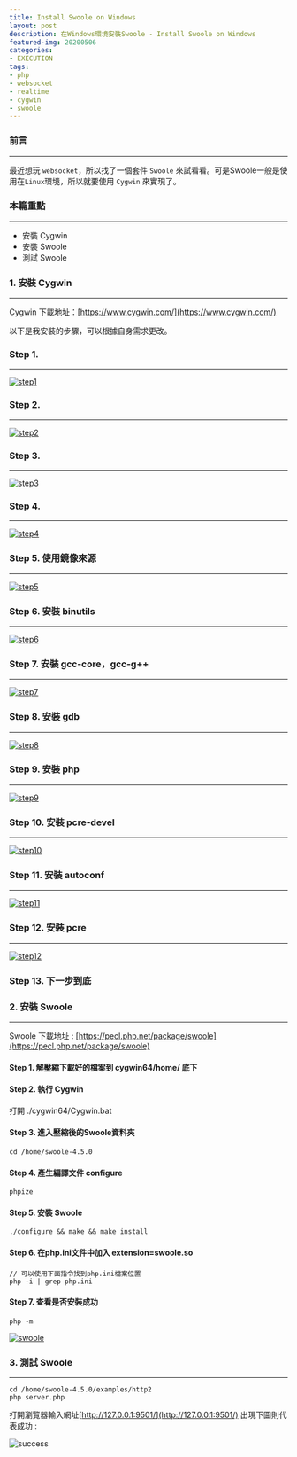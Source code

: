 ```yaml
---
title: Install Swoole on Windows
layout: post
description: 在Windows環境安裝Swoole - Install Swoole on Windows
featured-img: 20200506
categories:
- EXECUTION
tags:
- php
- websocket
- realtime
- cygwin
- swoole
---
```


### 前言
---
最近想玩 `websocket`，所以找了一個套件 `Swoole` 來試看看。可是Swoole一般是使用在`Linux`環境，所以就要使用 `Cygwin` 來實現了。

### 本篇重點
---
* 安裝 Cygwin
* 安裝 Swoole
* 測試 Swoole

### 1. 安裝 Cygwin
---
Cygwin 下載地址：[https://www.cygwin.com/](https://www.cygwin.com/)

以下是我安裝的步驟，可以根據自身需求更改。

### Step 1.
---
[![step1](https://i.imgur.com/eeSV9ju.png)](https://i.imgur.com/eeSV9ju.png)

### Step 2.
---
[![step2](https://i.imgur.com/BAZ8h3i.png)](https://i.imgur.com/BAZ8h3i.png)

### Step 3.
---
[![step3](https://i.imgur.com/JmlRbSM.png)](https://i.imgur.com/JmlRbSM.png)

### Step 4.
---
[![step4](https://i.imgur.com/IGEcBD3.png)](https://i.imgur.com/IGEcBD3.png)

### Step 5. 使用鏡像來源
---
[![step5](https://i.imgur.com/7A7aDYJ.png)](https://i.imgur.com/7A7aDYJ.png)

### Step 6. 安裝 binutils
---
[![step6](https://i.imgur.com/Fu0U1lE.png)](https://i.imgur.com/Fu0U1lE.png)

### Step 7. 安裝 gcc-core，gcc-g++
---
[![step7](https://i.imgur.com/KQ8q4hk.png)](https://i.imgur.com/KQ8q4hk.png)

### Step 8. 安裝 gdb
---
[![step8](https://i.imgur.com/OocI7Tx.png)](https://i.imgur.com/OocI7Tx.png)

### Step 9. 安裝 php 
---
[![step9](https://i.imgur.com/beFZDAK.png)](https://i.imgur.com/beFZDAK.png)

### Step 10. 安裝 pcre-devel
---
[![step10](https://i.imgur.com/0KqiT8M.png)](https://i.imgur.com/0KqiT8M.png)

### Step 11. 安裝 autoconf
---
[![step11](https://i.imgur.com/mO3nVD5.png)](https://i.imgur.com/mO3nVD5.png)

### Step 12. 安裝 pcre
---
[![step12](https://i.imgur.com/E5IlCcH.png)](https://i.imgur.com/E5IlCcH.png)

### Step 13. 下一步到底


### 2. 安裝 Swoole
---
Swoole 下載地址 : [https://pecl.php.net/package/swoole](https://pecl.php.net/package/swoole)

#### Step 1. 解壓縮下載好的檔案到 cygwin64/home/ 底下

#### Step 2. 執行 Cygwin

打開 ./cygwin64/Cygwin.bat

#### Step 3. 進入壓縮後的Swoole資料夾
```command
cd /home/swoole-4.5.0
```
#### Step 4. 產生編譯文件 configure
```command
phpize
```
#### Step 5. 安裝 Swoole
```command
./configure && make && make install
```

#### Step 6. 在php.ini文件中加入 extension=swoole.so
```command
// 可以使用下面指令找到php.ini檔案位置
php -i | grep php.ini
```
#### Step 7. 查看是否安裝成功
```command
php -m
```
[![swoole](https://i.imgur.com/PaZwDEo.png)](https://i.imgur.com/PaZwDEo.png)

### 3. 測試 Swoole
---
```command
cd /home/swoole-4.5.0/examples/http2
php server.php
```
打開瀏覽器輸入網址[http://127.0.0.1:9501/](http://127.0.0.1:9501/) 出現下圖則代表成功 :

![success](https://i.imgur.com/jJLoEV5.png)

